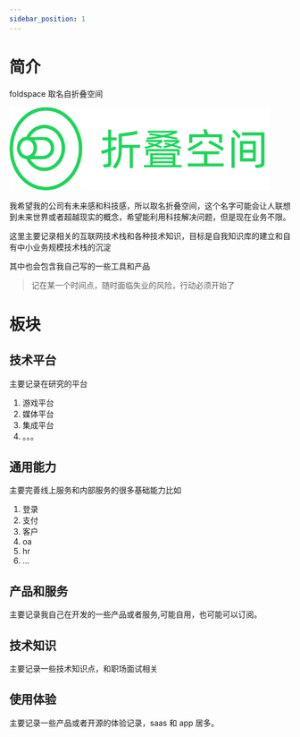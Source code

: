 ```yaml
---
sidebar_position: 1
---
```


# 简介

foldspace 取名自折叠空间

![](attachments/Pasted%20image%2020240414000325.png)

我希望我的公司有未来感和科技感，所以取名折叠空间，这个名字可能会让人联想到未来世界或者超越现实的概念，希望能利用科技解决问题，但是现在业务不限。

这里主要记录相关的互联网技术栈和各种技术知识，目标是自我知识库的建立和自有中小业务规模技术栈的沉淀

其中也会包含我自己写的一些工具和产品

> 记在某一个时间点，随时面临失业的风险，行动必须开始了


# 板块

## 技术平台

主要记录在研究的平台
1. 游戏平台
2. 媒体平台
3. 集成平台
4. 。。。

## 通用能力

主要完善线上服务和内部服务的很多基础能力比如
1. 登录
2. 支付
3. 客户
4. oa
5. hr
6. ...

## 产品和服务

主要记录我自己在开发的一些产品或者服务,可能自用，也可能可以订阅。

## 技术知识

主要记录一些技术知识点，和职场面试相关

## 使用体验

主要记录一些产品或者开源的体验记录，saas 和 app 居多。

